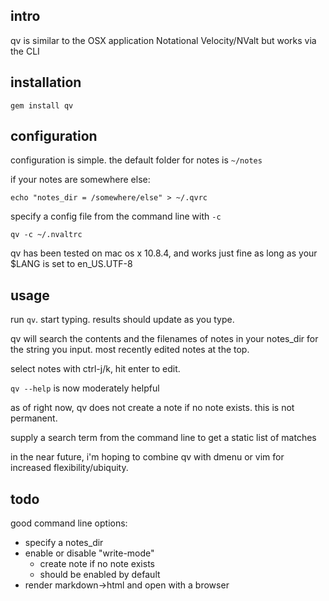 intro
---

qv is similar to the OSX application Notational Velocity/NValt but works via the CLI

installation
---

`gem install qv`

configuration
---

configuration is simple. the default folder for notes is `~/notes`

if your notes are somewhere else:

    echo "notes_dir = /somewhere/else" > ~/.qvrc

specify a config file from the command line with `-c`

    qv -c ~/.nvaltrc

qv has been tested on mac os x 10.8.4, and works just fine as long as your $LANG is set to en_US.UTF-8

usage
---

run `qv`. start typing. results should update as you type.

qv will search the contents and the filenames of notes in your notes_dir for the string you input. most recently edited notes at the top.

select notes with ctrl-j/k, hit enter to edit. 

`qv --help` is now moderately helpful

as of right now, qv does not create a note if no note exists. this is not permanent.

supply a search term from the command line to get a static list of matches

in the near future, i'm hoping to combine qv with dmenu or vim for increased flexibility/ubiquity.

todo
---

good command line options:

- specify a notes_dir
- enable or disable "write-mode"
    - create note if no note exists
    - should be enabled by default
- render markdown->html and open with a browser 
